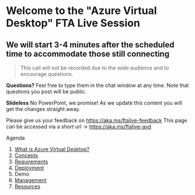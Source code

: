# Welcome to the "Azure Virtual Desktop" FTA Live Session
## We will start 3-4 minutes after the scheduled time to accommodate those still connecting

> This call will not be recorded due to the wide audience and to encourage questions.

**Questions?** Feel free to type them in the chat window at any time. Note that questions you post will be public. 

**Slideless** No PowerPoint, we promise! As we update this content you will get the changes straight away.

Please give us your feedback on https://aka.ms/ftalive-feedback
This page can be accessed via a short url -> https://aka.ms/ftalive-avd

Agenda
1. [What is Azure Virtual Desktop?](./what.md)
1. [Concepts](./concepts.md)
1. [Requirements](./requirements.md)
1. [Deployment](./deployment-s20.md)
1. Demo
1. [Management](./management.md)
1. [Resources](./resources.md)
